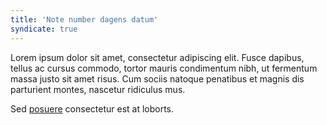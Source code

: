 ```yaml
---
title: 'Note number dagens datum'
syndicate: true
---
```


Lorem ipsum dolor sit amet, consectetur adipiscing elit. Fusce dapibus, tellus ac cursus commodo, tortor mauris condimentum nibh, ut fermentum massa justo sit amet risus. Cum sociis natoque penatibus et magnis dis parturient montes, nascetur ridiculus mus.

Sed [posuere](https://indieweb.org/note) consectetur est at loborts.
